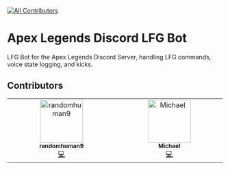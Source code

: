 <!-- ALL-CONTRIBUTORS-BADGE:START - Do not remove or modify this section -->

[![All Contributors](https://img.shields.io/badge/all_contributors-2-orange.svg?style=flat-square)](#contributors-)

<!-- ALL-CONTRIBUTORS-BADGE:END -->

# Apex Legends Discord LFG Bot

LFG Bot for the Apex Legends Discord Server, handling LFG commands, voice state logging, and kicks.

## Contributors

<!-- ALL-CONTRIBUTORS-LIST:START - Do not remove or modify this section -->
<!-- prettier-ignore-start -->
<!-- markdownlint-disable -->
<table>
  <tbody>
    <tr>
      <td align="center" valign="top" width="14.28%"><a href="https://github.com/randomhuman9"><img src="https://avatars.githubusercontent.com/u/65187211?v=4?s=100" width="100px;" alt="randomhuman9"/><br /><sub><b>randomhuman9</b></sub></a><br /><a href="https://github.com/apexdiscord/MRVN3/commits?author=randomhuman9" title="Code">💻</a></td>
      <td align="center" valign="top" width="14.28%"><a href="https://github.com/SDCore"><img src="https://avatars.githubusercontent.com/u/5140203?v=4?s=100" width="100px;" alt="Michael"/><br /><sub><b>Michael</b></sub></a><br /><a href="https://github.com/apexdiscord/MRVN3/commits?author=SDCore" title="Code">💻</a></td>
    </tr>
  </tbody>
</table>

<!-- markdownlint-restore -->
<!-- prettier-ignore-end -->

<!-- ALL-CONTRIBUTORS-LIST:END -->
